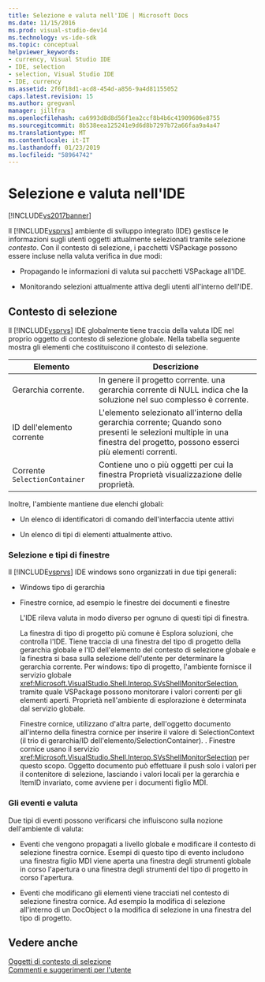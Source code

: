 ```yaml
---
title: Selezione e valuta nell'IDE | Microsoft Docs
ms.date: 11/15/2016
ms.prod: visual-studio-dev14
ms.technology: vs-ide-sdk
ms.topic: conceptual
helpviewer_keywords:
- currency, Visual Studio IDE
- IDE, selection
- selection, Visual Studio IDE
- IDE, currency
ms.assetid: 2f6f18d1-acd8-454d-a856-9a4d81155052
caps.latest.revision: 15
ms.author: gregvanl
manager: jillfra
ms.openlocfilehash: ca6993d8d8d56f1ea2ccf8b4b6c41909606e8755
ms.sourcegitcommit: 8b538eea125241e9d6d8b7297b72a66faa9a4a47
ms.translationtype: MT
ms.contentlocale: it-IT
ms.lasthandoff: 01/23/2019
ms.locfileid: "58964742"
---
```

# <a name="selection-and-currency-in-the-ide"></a>Selezione e valuta nell'IDE
[!INCLUDE[vs2017banner](../../includes/vs2017banner.md)]

Il [!INCLUDE[vsprvs](../../includes/vsprvs-md.md)] ambiente di sviluppo integrato (IDE) gestisce le informazioni sugli utenti oggetti attualmente selezionati tramite selezione *contesto*. Con il contesto di selezione, i pacchetti VSPackage possono essere incluse nella valuta verifica in due modi:  
  
-   Propagando le informazioni di valuta sui pacchetti VSPackage all'IDE.  
  
-   Monitorando selezioni attualmente attiva degli utenti all'interno dell'IDE.  
  
## <a name="selection-context"></a>Contesto di selezione  
 Il [!INCLUDE[vsprvs](../../includes/vsprvs-md.md)] IDE globalmente tiene traccia della valuta IDE nel proprio oggetto di contesto di selezione globale. Nella tabella seguente mostra gli elementi che costituiscono il contesto di selezione.  
  
|Elemento|Descrizione|  
|-------------|-----------------|  
|Gerarchia corrente.|In genere il progetto corrente. una gerarchia corrente di NULL indica che la soluzione nel suo complesso è corrente.|  
|ID dell'elemento corrente|L'elemento selezionato all'interno della gerarchia corrente; Quando sono presenti le selezioni multiple in una finestra del progetto, possono esserci più elementi correnti.|  
|Corrente `SelectionContainer`|Contiene uno o più oggetti per cui la finestra Proprietà visualizzazione delle proprietà.|  
  
 Inoltre, l'ambiente mantiene due elenchi globali:  
  
-   Un elenco di identificatori di comando dell'interfaccia utente attivi  
  
-   Un elenco di tipi di elementi attualmente attivo.  
  
### <a name="window-types-and-selection"></a>Selezione e tipi di finestre  
 Il [!INCLUDE[vsprvs](../../includes/vsprvs-md.md)] IDE windows sono organizzati in due tipi generali:  
  
- Windows tipo di gerarchia  
  
- Finestre cornice, ad esempio le finestre dei documenti e finestre  
  
  L'IDE rileva valuta in modo diverso per ognuno di questi tipi di finestra.  
  
  La finestra di tipo di progetto più comune è Esplora soluzioni, che controlla l'IDE. Tiene traccia di una finestra del tipo di progetto della gerarchia globale e l'ID dell'elemento del contesto di selezione globale e la finestra si basa sulla selezione dell'utente per determinare la gerarchia corrente. Per windows: tipo di progetto, l'ambiente fornisce il servizio globale <xref:Microsoft.VisualStudio.Shell.Interop.SVsShellMonitorSelection>, tramite quale VSPackage possono monitorare i valori correnti per gli elementi aperti. Proprietà nell'ambiente di esplorazione è determinata dal servizio globale.  
  
  Finestre cornice, utilizzano d'altra parte, dell'oggetto documento all'interno della finestra cornice per inserire il valore di SelectionContext (il trio di gerarchia/ID dell'elemento/SelectionContainer). . Finestre cornice usano il servizio <xref:Microsoft.VisualStudio.Shell.Interop.SVsShellMonitorSelection> per questo scopo. Oggetto documento può effettuare il push solo i valori per il contenitore di selezione, lasciando i valori locali per la gerarchia e ItemID invariato, come avviene per i documenti figlio MDI.  
  
### <a name="events-and-currency"></a>Gli eventi e valuta  
 Due tipi di eventi possono verificarsi che influiscono sulla nozione dell'ambiente di valuta:  
  
-   Eventi che vengono propagati a livello globale e modificare il contesto di selezione finestra cornice. Esempi di questo tipo di evento includono una finestra figlio MDI viene aperta una finestra degli strumenti globale in corso l'apertura o una finestra degli strumenti del tipo di progetto in corso l'apertura.  
  
-   Eventi che modificano gli elementi viene tracciati nel contesto di selezione finestra cornice. Ad esempio la modifica di selezione all'interno di un DocObject o la modifica di selezione in una finestra del tipo di progetto.  
  
## <a name="see-also"></a>Vedere anche  
 [Oggetti di contesto di selezione](../../extensibility/internals/selection-context-objects.md)   
 [Commenti e suggerimenti per l'utente](../../extensibility/internals/feedback-to-the-user.md)
